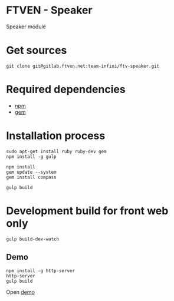 FTVEN - Speaker
========================

Speaker module

# Get sources

```
git clone git@gitlab.ftven.net:team-infini/ftv-speaker.git
```

# Required dependencies

- [npm](https://nodejs.org/)
- [gem](https://rubygems.org/)

# Installation process

```
sudo apt-get install ruby ruby-dev gem
npm install -g gulp

npm install
gem update --system
gem install compass

gulp build
```

# Development build for front web only

```
gulp build-dev-watch
```

## Demo

```
npm install -g http-server
http-server
gulp build
```

Open [demo](http://127.0.0.1:8080/demo.html)
